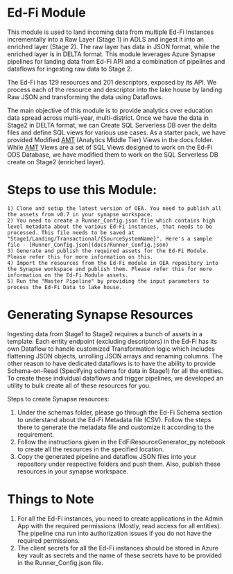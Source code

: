 # Ed-Fi Module

This module is used to land incoming data from multiple Ed-Fi Instances incrementally into a Raw Layer (Stage 1) in ADLS and ingest it into an enriched layer (Stage 2). The raw layer has data in JSON format, while the enriched layer is in DELTA format. This module leverages Azure Synapse pipelines for landing data from Ed-Fi API and a combination of pipelines and dataflows for ingesting raw data to Stage 2.

The Ed-Fi has 129 resources and 201 descriptors, exposed by its API. We process each of the resource and descriptor into the lake house by landing Raw JSON and transforming the data using Dataflows.

The main objective of this module is to provide analytics over education data spread across multi-year, multi-district. Once we have the data in Stage2 in DELTA format, we can Create SQL Serverless DB over the delta files and define SQL views for various use cases. As a starter pack, we have provided Modified [AMT](https://techdocs.ed-fi.org/display/EDFITOOLS/AMT+Overview) (Analytics Middle Tier) Views in the docs folder. While [AMT](https://techdocs.ed-fi.org/display/EDFITOOLS/AMT+Overview) Views are a set of SQL Views designed to work on the Ed-Fi ODS Database, we have modified them to work on the SQL Serverless DB create on Stage2 (enriched layer).


# Steps to use this Module:
    1) Clone and setup the latest version of OEA. You need to publish all the assets from v0.7 in your synapse workspace.
    2) You need to create a Runner_Config.json file which contains high level metadata about the various Ed-Fi instances, that needs to be processed. This file needs to be saved at "Stage1/Landing/Transactional/{SourceSystemName}". Here's a sample file - [Runner_Config.json](docs/Runner_Config.json)
    3) Generate and publish the required assets for the Ed-Fi Module. Please refer this for more information on this.
    4) Import the resources from the Ed-Fi module in OEA repository into the Synapse workspace and publish them. Please refer this for more information on the Ed-Fi Module assets.
    5) Run the "Master Pipeline" by providing the input parameters to process the Ed-Fi Data to lake house.


# Generating Synapse Resources
Ingesting data from Stage1 to Stage2 requires a bunch of assets in a template. Each entity endpoint (excluding descriptors) in the Ed-Fi has its own Dataflow to handle customized Transformation logic which includes flattening JSON objects, unrolling JSON arrays and renaming columns. The other reason to have dedicated dataflows is to have the ability to provide Schema-on-Read (Specifying schema for data in Stage1) for all the entities. To create these individual dataflows and trigger pipelines, we developed an utility to bulk create all of these resources for you.

Steps to create Synapse resources:

1) Under the schemas folder, please go through the Ed-Fi Schema section to understand about the Ed-Fi Metadata file (CSV). Follow the steps there to generate the metadata file and customize it according to the requirement.
2) Follow the instructions given in the EdFiResourceGenerator_py notebook to create all the resources in the specified location.
3) Copy the generated pipeline and dataflow JSON files into your repository under respective folders and push them. Also, publish these resources in your synapse workspace.


# Things to Note

1) For all the Ed-Fi instances, you need to create applications in the Admin App with the required permissions (Mostly, read access for all entities). The pipeline cna run into authorization issues if you do not have the required permissions.
2) The client secrets for all the Ed-Fi instances should be stored in Azure key vault as secrets and the name of these secrets have to be provided in the Runner_Config.json file.

